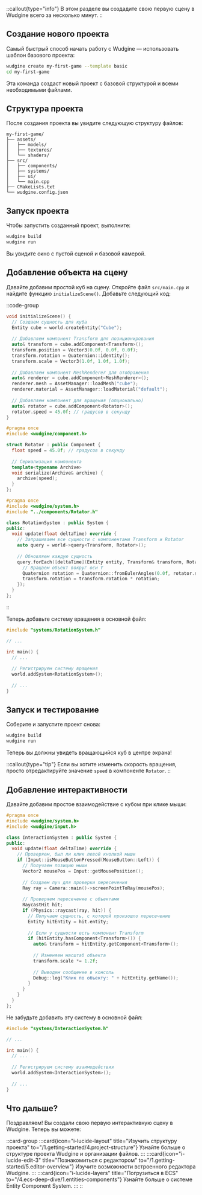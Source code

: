::callout{type="info"}
В этом разделе вы создадите свою первую сцену в Wudgine всего за несколько минут.
::

## Создание нового проекта

Самый быстрый способ начать работу с Wudgine — использовать шаблон базового проекта:

```bash
wudgine create my-first-game --template basic
cd my-first-game
```

Эта команда создаст новый проект с базовой структурой и всеми необходимыми файлами.

## Структура проекта

После создания проекта вы увидите следующую структуру файлов:

```
my-first-game/
├── assets/
│   ├── models/
│   ├── textures/
│   └── shaders/
├── src/
│   ├── components/
│   ├── systems/
│   ├── ui/
│   └── main.cpp
├── CMakeLists.txt
└── wudgine.config.json
```

## Запуск проекта

Чтобы запустить созданный проект, выполните:

```bash
wudgine build
wudgine run
```

Вы увидите окно с пустой сценой и базовой камерой.

## Добавление объекта на сцену

Давайте добавим простой куб на сцену. Откройте файл `src/main.cpp` и найдите функцию `initializeScene()`. Добавьте следующий код:

::code-group
  ```cpp [src/main.cpp]
  void initializeScene() {
    // Создаем сущность для куба
    Entity cube = world.createEntity("Cube");
    
    // Добавляем компонент Transform для позиционирования
    auto& transform = cube.addComponent<Transform>();
    transform.position = Vector3(0.0f, 0.0f, 0.0f);
    transform.rotation = Quaternion::identity();
    transform.scale = Vector3(1.0f, 1.0f, 1.0f);
    
    // Добавляем компонент MeshRenderer для отображения
    auto& renderer = cube.addComponent<MeshRenderer>();
    renderer.mesh = AssetManager::loadMesh("cube");
    renderer.material = AssetManager::loadMaterial("default");
    
    // Добавляем компонент для вращения (опционально)
    auto& rotator = cube.addComponent<Rotator>();
    rotator.speed = 45.0f; // градусов в секунду
  }
  ```

  ```cpp [src/components/Rotator.h]
  #pragma once
  #include <wudgine/component.h>

  struct Rotator : public Component {
    float speed = 45.0f; // градусов в секунду
    
    // Сериализация компонента
    template<typename Archive>
    void serialize(Archive& archive) {
      archive(speed);
    }
  };
  ```

  ```cpp [src/systems/RotationSystem.h]
  #pragma once
  #include <wudgine/system.h>
  #include "../components/Rotator.h"

  class RotationSystem : public System {
  public:
    void update(float deltaTime) override {
      // Запрашиваем все сущности с компонентами Transform и Rotator
      auto query = world->query<Transform, Rotator>();
      
      // Обновляем каждую сущность
      query.forEach([deltaTime](Entity entity, Transform& transform, Rotator& rotator) {
        // Вращаем объект вокруг оси Y
        Quaternion rotation = Quaternion::fromEulerAngles(0.0f, rotator.speed * deltaTime, 0.0f);
        transform.rotation = transform.rotation * rotation;
      });
    }
  };
  ```
::

Теперь добавьте систему вращения в основной файл:

```cpp [src/main.cpp]
#include "systems/RotationSystem.h"

// ...

int main() {
  // ...
  
  // Регистрируем систему вращения
  world.addSystem<RotationSystem>();
  
  // ...
}
```

## Запуск и тестирование

Соберите и запустите проект снова:

```bash
wudgine build
wudgine run
```

Теперь вы должны увидеть вращающийся куб в центре экрана!

::callout{type="tip"}
Если вы хотите изменить скорость вращения, просто отредактируйте значение `speed` в компоненте `Rotator`.
::

## Добавление интерактивности

Давайте добавим простое взаимодействие с кубом при клике мыши:

```cpp [src/systems/InteractionSystem.h]
#pragma once
#include <wudgine/system.h>
#include <wudgine/input.h>

class InteractionSystem : public System {
public:
  void update(float deltaTime) override {
    // Проверяем, был ли клик левой кнопкой мыши
    if (Input::isMouseButtonPressed(MouseButton::Left)) {
      // Получаем позицию мыши
      Vector2 mousePos = Input::getMousePosition();
      
      // Создаем луч для проверки пересечения
      Ray ray = Camera::main()->screenPointToRay(mousePos);
      
      // Проверяем пересечение с объектами
      RaycastHit hit;
      if (Physics::raycast(ray, hit)) {
        // Получаем сущность, с которой произошло пересечение
        Entity hitEntity = hit.entity;
        
        // Если у сущности есть компонент Transform
        if (hitEntity.hasComponent<Transform>()) {
          auto& transform = hitEntity.getComponent<Transform>();
          
          // Изменяем масштаб объекта
          transform.scale *= 1.2f;
          
          // Выводим сообщение в консоль
          Debug::log("Клик по объекту: " + hitEntity.getName());
        }
      }
    }
  }
};
```

Не забудьте добавить эту систему в основной файл:

```cpp [src/main.cpp]
#include "systems/InteractionSystem.h"

// ...

int main() {
  // ...
  
  // Регистрируем систему взаимодействия
  world.addSystem<InteractionSystem>();
  
  // ...
}
```

## Что дальше?

Поздравляем! Вы создали свою первую интерактивную сцену в Wudgine. Теперь вы можете:

::card-group
  :::card{icon="i-lucide-layout" title="Изучить структуру проекта" to="/1.getting-started/4.project-structure"}
  Узнайте больше о структуре проекта Wudgine и организации файлов.
  :::
  :::card{icon="i-lucide-edit-3" title="Познакомиться с редактором" to="/1.getting-started/5.editor-overview"}
  Изучите возможности встроенного редактора Wudgine.
  :::
  :::card{icon="i-lucide-layers" title="Погрузиться в ECS" to="/4.ecs-deep-dive/1.entities-components"}
  Узнайте больше о системе Entity Component System.
  :::
::

